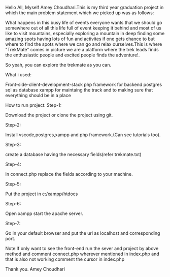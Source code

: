 Hello All,
Myself Amey Choudhari.This is my third year graduation project in which the main problem statement which we picked up was as follows:

What happens in this busy life of events everyone wants that we should go somewhere out of all this life full of event keeping it behind and most of us like to visit mountains, especially exploring a mountain in deep finding some amazing spots having lots of fun and activites if one gets chance to but where to find the spots where we can go and relax ourselves.This is where "TrekMate" comes in picture we are a platform where the trek leads finds the enthusiastic people and excited people finds the adventure!.

So yeah, you can explore the trekmate as you can.

What i used:

Front-side-client-development-stack
php framework for backend
postgres sql as database
xampp for maintaing the track and to making sure that everything should be in a place


How to run project:
Step-1:

Download the project or clone the project using git.

Step-2:

Install vscode,postgres,xampp and php framework.(Can see tutorials too).

Step-3:

create a database having the necessary fields(refer trekmate.txt)

Step-4:

In connect.php replace the fields according to your machine.

Step-5:

Put the project in c:/xampp/htdocs

Step-6:

Open xampp start the apache server.

Step-7:

Go in your default browser and put the url as localhost and corresponding port.

Note:If only want to see the front-end run the sever and project by above method and comment connect.php wherever mentioned  in index.php and that is also not working comment the cursor in index.php
  

Thank you.
Amey Choudhari